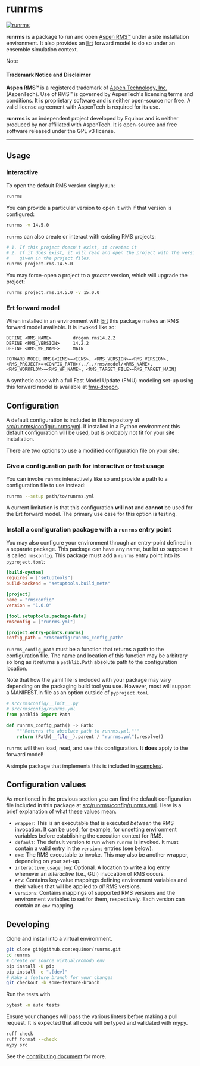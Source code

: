 # runrms

[![runrms](https://github.com/equinor/runrms/actions/workflows/runrms.yml/badge.svg)](https://github.com/equinor/runrms/actions/workflows/runrms.yml)

**runrms** is a package to run and open [Aspen
RMS™](https://www.aspentech.com/en/products/sse/aspen-rms) under a site
installation environment. It also provides an
[Ert](https://github.com/equinor/ert) forward model to do so under an
ensemble simulation context.

> [!NOTE]
> #### Trademark Notice and Disclaimer
> **Aspen RMS™** is a registered trademark of [Aspen Technology, Inc.](https://www.aspentech.com/en)
> (AspenTech). Use of RMS™ is governed by AspenTech's licensing terms and
> conditions. It is proprietary software and is neither open-source nor free. A
> valid license agreement with AspenTech is required for its use.
>
> **runrms** is an independent project developed by Equinor and is neither
> produced by nor affiliated with AspenTech. It is open-source and free software
> released under the GPL v3 license.

---

## Usage

### Interactive

To open the default RMS version simply run:

```sh
runrms
```

You can provide a particular version to open it with if that version is
configured:

```sh
runrms -v 14.5.0
```

`runrms` can also create or interact with existing RMS projects:

```sh
# 1. If this project doesn't exist, it creates it
# 2. If it does exist, it will read and open the project with the version
#    given in the project files.
runrms project.rms.14.5.0
```

You may force-open a project to a _greater_ version, which will upgrade the
project:

```sh
runrms project.rms.14.5.0 -v 15.0.0
```

### Ert forward model

When installed in an environment with [Ert](https://github.com/equinor/ert)
this package makes an RMS forward model available. It is invoked like so:

```ert
DEFINE <RMS_NAME>        drogon.rms14.2.2
DEFINE <RMS_VERSION>     14.2.2
DEFINE <RMS_WF_NAME>     MAIN

FORWARD_MODEL RMS(<IENS>=<IENS>, <RMS_VERSION>=<RMS_VERSION>, <RMS_PROJECT>=<CONFIG_PATH>/../../rms/model/<RMS_NAME>, <RMS_WORKFLOW>=<RMS_WF_NAME>, <RMS_TARGET_FILE>=RMS_TARGET_MAIN)
```

A synthetic case with a full Fast Model Update (FMU) modeling set-up using this
forward model is available at
[fmu-drogon](https://github.com/equinor/fmu-drogon).

## Configuration

A default configuration is included in this repository at
[src/runrms/config/runrms.yml](src/runrms/config/runrms.yml). If installed in a Python
environment this default configuration will be used, but is probably not fit
for your site installation.

There are two options to use a modified configuration file on your site:

### Give a configuration path for interactive or test usage

You can invoke `runrms` interactively like so and provide a path to a
configuration file to use instead:

```sh
runrms --setup path/to/runrms.yml
```

A current limitation is that this configuration **will not** and **cannot** be
used for the Ert forward model. The primary use case for this option is
testing.

### Install a configuration package with a `runrms` entry point

You may also configure your environment through an entry-point defined in a
separate package. This package can have any name, but let us suppose it is
called `rmsconfig`. This package must add a `runrms` entry point into its
`pyproject.toml`:

```toml
[build-system]
requires = ["setuptools"]
build-backend = "setuptools.build_meta"

[project]
name = "rmsconfig"
version = "1.0.0"

[tool.setuptools.package-data]
rmsconfig = ["runrms.yml"]

[project.entry-points.runrms]
config_path = "rmsconfig:runrms_config_path"
```

`runrms_config_path` must be a function that returns a path to the
configuration file. The name and location of this function may be arbitrary
so long as it returns a `pathlib.Path` absolute path to the configuration
location.

Note that how the yaml file is included with your package may vary depending
on the packaging build tool you use. However, most will support a MANIFEST.in
file as an option outside of `pyproject.toml`.

```python
# src/rmsconfig/__init__.py
# src/rmsconfig/runrms.yml
from pathlib import Path

def runrms_config_path() -> Path:
    """Returns the absolute path to runrms.yml."""
    return (Path(__file__).parent / "runrms.yml").resolve()
```

`runrms` will then load, read, and use this configuration. It **does** apply
to the forward model!

A simple package that implements this is included in [examples/](examples/).

## Configuration values

As mentioned in the previous section you can find the default configuration
file included in this package at [src/runrms/config/runrms.yml](src/runrms/config/runrms.yml).
Here is a brief explanation of what these values mean.

- `wrapper`: This is an executable that is executed _between_ the RMS
    invocation. It can be used, for example, for unsetting environment
    variables before establishing the execution context for RMS.
- `default`: The default version to run when `runrms` is invoked. It must
    contain a valid entry in the `versions` entries (see below).
- `exe`: The RMS executable to invoke. This may also be another wrapper,
    depending on your set-up.
- `interactive_usage_log`: Optional. A location to write a log entry whenever
    an _interactive_ (i.e., GUI) invocation of RMS occurs.
- `env`: Contains key-value mappings defining environment variables and their
    values that will be applied to _all_ RMS versions.
- `versions`: Contains mappings of supported RMS versions and the environment
    variables to set for them, respectively. Each version can contain an `env`
    mapping.

## Developing

Clone and install into a virtual environment.

```sh
git clone git@github.com:equinor/runrms.git
cd runrms
# Create or source virtual/Komodo env
pip install -U pip
pip install -e ".[dev]"
# Make a feature branch for your changes
git checkout -b some-feature-branch
```

Run the tests with

```sh
pytest -n auto tests
```

Ensure your changes will pass the various linters before making a pull
request. It is expected that all code will be typed and validated with
mypy.

```sh
ruff check
ruff format --check
mypy src
```

See the [contributing document](CONTRIBUTING.md) for more.
